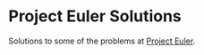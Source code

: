 Project Euler Solutions
===

Solutions to some of the problems at [Project Euler](http://projecteuler.net/).
